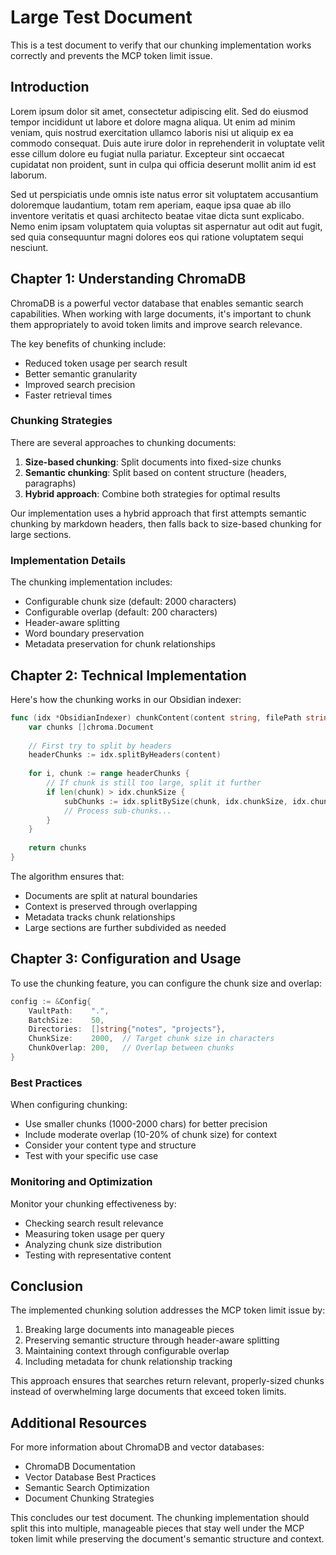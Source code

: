 # Large Test Document

This is a test document to verify that our chunking implementation works correctly and prevents the MCP token limit issue.

## Introduction

Lorem ipsum dolor sit amet, consectetur adipiscing elit. Sed do eiusmod tempor incididunt ut labore et dolore magna aliqua. Ut enim ad minim veniam, quis nostrud exercitation ullamco laboris nisi ut aliquip ex ea commodo consequat. Duis aute irure dolor in reprehenderit in voluptate velit esse cillum dolore eu fugiat nulla pariatur. Excepteur sint occaecat cupidatat non proident, sunt in culpa qui officia deserunt mollit anim id est laborum.

Sed ut perspiciatis unde omnis iste natus error sit voluptatem accusantium doloremque laudantium, totam rem aperiam, eaque ipsa quae ab illo inventore veritatis et quasi architecto beatae vitae dicta sunt explicabo. Nemo enim ipsam voluptatem quia voluptas sit aspernatur aut odit aut fugit, sed quia consequuntur magni dolores eos qui ratione voluptatem sequi nesciunt.

## Chapter 1: Understanding ChromaDB

ChromaDB is a powerful vector database that enables semantic search capabilities. When working with large documents, it's important to chunk them appropriately to avoid token limits and improve search relevance.

The key benefits of chunking include:
- Reduced token usage per search result
- Better semantic granularity
- Improved search precision
- Faster retrieval times

### Chunking Strategies

There are several approaches to chunking documents:

1. **Size-based chunking**: Split documents into fixed-size chunks
2. **Semantic chunking**: Split based on content structure (headers, paragraphs)
3. **Hybrid approach**: Combine both strategies for optimal results

Our implementation uses a hybrid approach that first attempts semantic chunking by markdown headers, then falls back to size-based chunking for large sections.

### Implementation Details

The chunking implementation includes:
- Configurable chunk size (default: 2000 characters)
- Configurable overlap (default: 200 characters)
- Header-aware splitting
- Word boundary preservation
- Metadata preservation for chunk relationships

## Chapter 2: Technical Implementation

Here's how the chunking works in our Obsidian indexer:

```go
func (idx *ObsidianIndexer) chunkContent(content string, filePath string) []chroma.Document {
    var chunks []chroma.Document
    
    // First try to split by headers
    headerChunks := idx.splitByHeaders(content)
    
    for i, chunk := range headerChunks {
        // If chunk is still too large, split it further
        if len(chunk) > idx.chunkSize {
            subChunks := idx.splitBySize(chunk, idx.chunkSize, idx.chunkOverlap)
            // Process sub-chunks...
        }
    }
    
    return chunks
}
```

The algorithm ensures that:
- Documents are split at natural boundaries
- Context is preserved through overlapping
- Metadata tracks chunk relationships
- Large sections are further subdivided as needed

## Chapter 3: Configuration and Usage

To use the chunking feature, you can configure the chunk size and overlap:

```go
config := &Config{
    VaultPath:    ".",
    BatchSize:    50,
    Directories:  []string{"notes", "projects"},
    ChunkSize:    2000,  // Target chunk size in characters
    ChunkOverlap: 200,   // Overlap between chunks
}
```

### Best Practices

When configuring chunking:
- Use smaller chunks (1000-2000 chars) for better precision
- Include moderate overlap (10-20% of chunk size) for context
- Consider your content type and structure
- Test with your specific use case

### Monitoring and Optimization

Monitor your chunking effectiveness by:
- Checking search result relevance
- Measuring token usage per query
- Analyzing chunk size distribution
- Testing with representative content

## Conclusion

The implemented chunking solution addresses the MCP token limit issue by:
1. Breaking large documents into manageable pieces
2. Preserving semantic structure through header-aware splitting
3. Maintaining context through configurable overlap
4. Including metadata for chunk relationship tracking

This approach ensures that searches return relevant, properly-sized chunks instead of overwhelming large documents that exceed token limits.

## Additional Resources

For more information about ChromaDB and vector databases:
- ChromaDB Documentation
- Vector Database Best Practices
- Semantic Search Optimization
- Document Chunking Strategies

This concludes our test document. The chunking implementation should split this into multiple, manageable pieces that stay well under the MCP token limit while preserving the document's semantic structure and context.